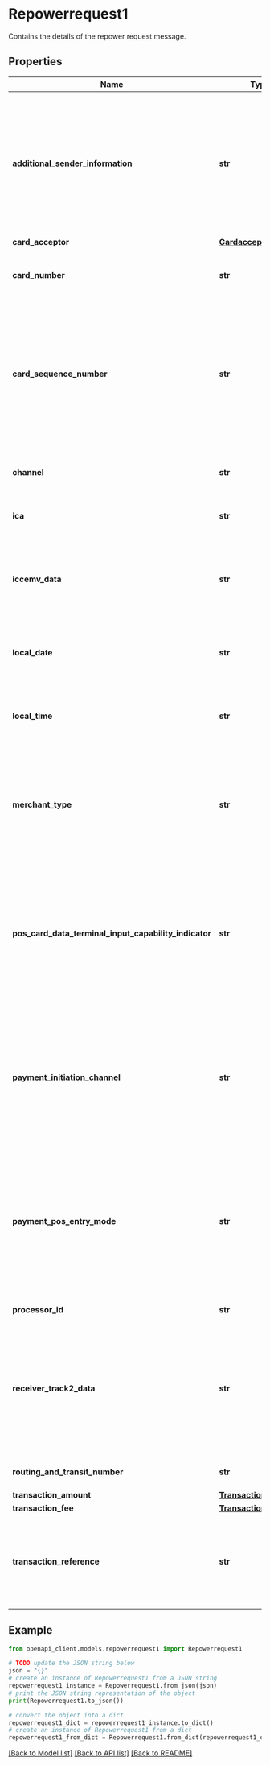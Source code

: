 # Repowerrequest1

Contains the details of the repower request message.

## Properties

Name | Type | Description | Notes
------------ | ------------- | ------------- | -------------
**additional_sender_information** | **str** |  Contains additional sender information in the Financial Transaction.The first 20 digits will be telephone number(n-20), the next 8 digits will be Date of Birth(n-8)(MMDDYYYY)and &#39;Check&#39; or &#39;Cash&#39; needs to be populated next based on check load or cash load.  Details- String, Min 32 characters, Max 65 characters in Length | [optional] 
**card_acceptor** | [**Cardacceptor2**](Cardacceptor2.md) |  | [optional] 
**card_number** | **str** | Cardholder personal account number. Details- Numeric, 16 or 19, must pass LUHN MOD10 validation | 
**card_sequence_number** | **str** | Card Sequence Number as part of PaymentPOS Entry mode Integrated Circuit and contactless M/Chip. It must be present for EMV,MDES or PayPass transactions (where POS Entry Mode &#x3D; \&quot;05x\&quot; or \&quot;07x\&quot;). Details- Numeric, 3, The Possible values for Card Sequence Number are in the range 000–099 | [optional] 
**channel** | **str** | Origination channel for the rePower transaction as &#39;Attended POS&#39; (P) or &#39;Web&#39; (W).  Details- Alpha, 1, Constant P or W | 
**ica** | **str** | ICA of acquiring institution. Details- Numeric, 4-6 | 
**iccemv_data** | **str** | Integrated Circuit Card (ICC) System related data. It must be present for EMV(Including paypass/MDES EMV) transactions. Details- String, 255. Please refer section &#39;ICCEMVData&#39; for more details. | [optional] 
**local_date** | **str** | This is the local date for the location where the request is originating. Details- Numeric, 4, MMDD | 
**local_time** | **str** |  This is the local time for the location where the request is originating. The format is military or twenty-four hour clock time. Details- Numeric, HHMMSS | 
**merchant_type** | **str** | Merchant&#39;s type of business or Service will be represented as a member financial institution initiated rePower transaction (6532), or merchant initiated rePower transaction (6533). Details- Numeric, 4, constant 6532 or 6533 | 
**pos_card_data_terminal_input_capability_indicator** | **str** | Point of Service (POS) card data terminal input capability indicator. It must be present for EMV,MDES or PayPass transactions (where POS Entry Mode &#x3D; \&quot;05x\&quot; or \&quot;07x\&quot; or \&quot;91x\&quot;). Details- Conditional, numeric, 1, The Possible values for POS card data terminal input capability indicator is 3 or 4. | [optional] 
**payment_initiation_channel** | **str** | Payment Initiation Channel is the device type used to identify mobile-initiated (m-commerce) or other non-card device initiated transactions. It&#39;s an option field for paypass transactions. Details-  Numeric, 2 digits. The possible values for Payment Initiation Channel is detailed out in section &#39;PaymentInitiationChannel&#39; | [optional] 
**payment_pos_entry_mode** | **str** | PaymentPos Entry Mode to represent the POS Terminal PAN Entry Mode &amp; Terminal PIN Entry Mode. This is required for EMV transactions and Paypass/MDES magstripe transactions. The first two digits indicate PAN entry mode and the last digit indicate PIN entry mode. Details- Numeric, 3. For PAN/PIN Entry mode details refer section &#39;PaymentPosEntryMode&#39; | [optional] 
**processor_id** | **str** | Processor Id. Details- Numeric, 10 | 
**receiver_track2_data** | **str** | Contains 8 sub fields to enhance the repower API to support EMV scripting data fields.It must be present for EMV, MDES or PayPass transactions(where POS Entry Mode is other than 010 or 011 or 012). Details- Conditional, String, Max 37 characters in Length. Refer section &#39;ReceiverTrack2Data&#39; | [optional] 
**routing_and_transit_number** | **str** | Routing and Transit number. Details- Numeric, 9 | 
**transaction_amount** | [**Transactionamount3**](Transactionamount3.md) |  | [optional] 
**transaction_fee** | [**Transactionfee4**](Transactionfee4.md) |  | [optional] 
**transaction_reference** | **str** | Repower Transaction Reference Number. Provided by the Client submitting the rePower transfer request. Must be \&quot;unique\&quot; across all rePower transfer requests. Details- Numeric, length 19 | 

## Example

```python
from openapi_client.models.repowerrequest1 import Repowerrequest1

# TODO update the JSON string below
json = "{}"
# create an instance of Repowerrequest1 from a JSON string
repowerrequest1_instance = Repowerrequest1.from_json(json)
# print the JSON string representation of the object
print(Repowerrequest1.to_json())

# convert the object into a dict
repowerrequest1_dict = repowerrequest1_instance.to_dict()
# create an instance of Repowerrequest1 from a dict
repowerrequest1_from_dict = Repowerrequest1.from_dict(repowerrequest1_dict)
```
[[Back to Model list]](../README.md#documentation-for-models) [[Back to API list]](../README.md#documentation-for-api-endpoints) [[Back to README]](../README.md)


